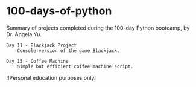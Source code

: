 # 100-days-of-python
 Summary of projects completed during the 100-day Python bootcamp, by Dr. Angela Yu.

    Day 11 - Blackjack Project
        Console version of the game Blackjack.

    Day 15 - Coffee Machine
        Simple but efficient coffee machine script.

 ‼️Personal education purposes only!
